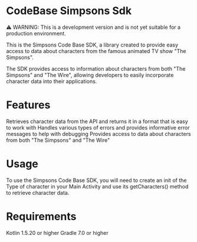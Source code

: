# **CodeBase Simpsons Sdk**

⚠️ WARNING: This is a development version and is not yet suitable for a production environment.

This is the Simpsons Code Base SDK, a library created to provide easy access to data about characters from the famous animated TV show "The Simpsons".

The SDK provides access to information about characters from both "The Simpsons" and "The Wire", allowing developers to easily incorporate character data into their applications.

# **Features**
Retrieves character data from the API and returns it in a format that is easy to work with
Handles various types of errors and provides informative error messages to help with debugging
Provides access to data about characters from both "The Simpsons" and "The Wire"

# **Usage**
To use the Simpsons Code Base SDK, you will need to create an init of the Type of character in your Main Activity and use its getCharacters() method to retrieve character data.



# **Requirements**
Kotlin 1.5.20 or higher
Gradle 7.0 or higher
